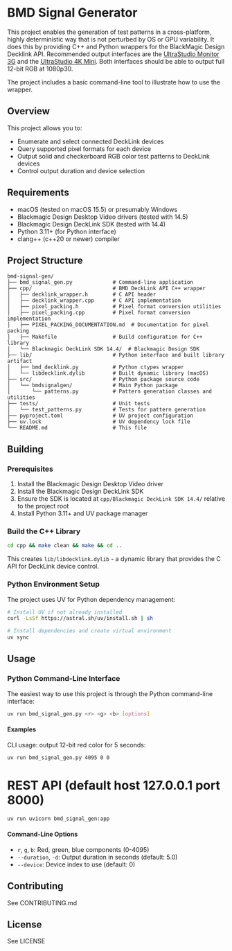 # BMD Signal Generator

This project enables the generation of test patterns in a cross-platform, highly
deterministic way that is not perturbed by OS or GPU variability. It does this
by providing C++ and Python wrappers for the BlackMagic Design Decklink API.
Recommended output interfaces are the
[UltraStudio Monitor 3G](https://www.blackmagicdesign.com/products/ultrastudio/techspecs/W-DLUS-13)
and the
[UltraStudio 4K Mini](https://www.blackmagicdesign.com/products/ultrastudio/techspecs/W-DLUS-11).
Both interfaces should be able to output full 12-bit RGB at 1080p30.

The project includes a basic command-line tool to illustrate how to use the
wrapper.

## Overview

This project allows you to:

- Enumerate and select connected DeckLink devices
- Query supported pixel formats for each device
- Output solid and checkerboard RGB color test patterns to DeckLink devices
- Control output duration and device selection

## Requirements

- macOS (tested on macOS 15.5) or presumably Windows
- Blackmagic Design Desktop Video drivers (tested with 14.5)
- Blackmagic Design DeckLink SDK (tested with 14.4)
- Python 3.11+ (for Python interface)
- clang++ (c++20 or newer) compiler

## Project Structure

```
bmd-signal-gen/
├── bmd_signal_gen.py             # Command-line application
├── cpp/                          # BMD DeckLink API C++ wrapper
│   ├── decklink_wrapper.h        # C API header
│   ├── decklink_wrapper.cpp      # C API implementation
│   ├── pixel_packing.h           # Pixel format conversion utilities
│   ├── pixel_packing.cpp         # Pixel format conversion implementation
│   ├── PIXEL_PACKING_DOCUMENTATION.md  # Documentation for pixel packing
│   ├── Makefile                  # Build configuration for C++ library
│   └── Blackmagic DeckLink SDK 14.4/  # Blackmagic Design SDK
├── lib/                          # Python interface and built library artifact
│   ├── bmd_decklink.py           # Python ctypes wrapper
│   └── libdecklink.dylib         # Built dynamic library (macOS)
├── src/                          # Python package source code
│   └── bmdsignalgen/             # Main Python package
│       └── patterns.py           # Pattern generation classes and utilities
├── tests/                        # Unit tests
│   └── test_patterns.py          # Tests for pattern generation
├── pyproject.toml                # UV project configuration
├── uv.lock                       # UV dependency lock file
└── README.md                     # This file
```

## Building

### Prerequisites

1. Install the Blackmagic Design Desktop Video driver
2. Install the Blackmagic Design DeckLink SDK
3. Ensure the SDK is located at `cpp/Blackmagic DeckLink SDK 14.4/` relative to
   the project root
4. Install Python 3.11+ and UV package manager

### Build the C++ Library

```bash
cd cpp && make clean && make && cd ..
```

This creates `lib/libdecklink.dylib` - a dynamic library that provides the C API
for DeckLink device control.

### Python Environment Setup

The project uses UV for Python dependency management:

```bash
# Install UV if not already installed
curl -LsSf https://astral.sh/uv/install.sh | sh

# Install dependencies and create virtual environment
uv sync
```

## Usage

### Python Command-Line Interface

The easiest way to use this project is through the Python command-line
interface:

```bash
uv run bmd_signal_gen.py <r> <g> <b> [options]
```

#### Examples

CLI usage: output 12-bit red color for 5 seconds:

```bash
uv run bmd_signal_gen.py 4095 0 0
```

# REST API (default host 127.0.0.1 port 8000)

```bash
uv run uvicorn bmd_signal_gen:app
```

#### Command-Line Options

- `r`, `g`, `b`: Red, green, blue components (0-4095)
- `--duration`, `-d`: Output duration in seconds (default: 5.0)
- `--device`: Device index to use (default: 0)

## Contributing

See CONTRIBUTING.md

## License

See LICENSE
